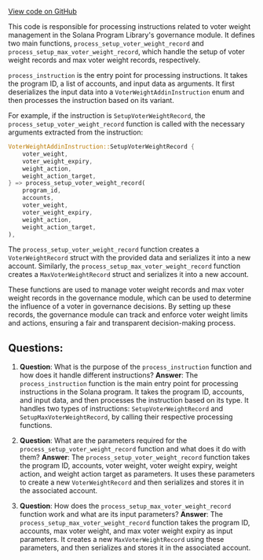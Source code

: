 [View code on GitHub](https://github.com/solana-labs/solana-program-library/governance/addin-mock/program/src/processor.rs)

This code is responsible for processing instructions related to voter weight management in the Solana Program Library's governance module. It defines two main functions, `process_setup_voter_weight_record` and `process_setup_max_voter_weight_record`, which handle the setup of voter weight records and max voter weight records, respectively.

`process_instruction` is the entry point for processing instructions. It takes the program ID, a list of accounts, and input data as arguments. It first deserializes the input data into a `VoterWeightAddinInstruction` enum and then processes the instruction based on its variant.

For example, if the instruction is `SetupVoterWeightRecord`, the `process_setup_voter_weight_record` function is called with the necessary arguments extracted from the instruction:

```rust
VoterWeightAddinInstruction::SetupVoterWeightRecord {
    voter_weight,
    voter_weight_expiry,
    weight_action,
    weight_action_target,
} => process_setup_voter_weight_record(
    program_id,
    accounts,
    voter_weight,
    voter_weight_expiry,
    weight_action,
    weight_action_target,
),
```

The `process_setup_voter_weight_record` function creates a `VoterWeightRecord` struct with the provided data and serializes it into a new account. Similarly, the `process_setup_max_voter_weight_record` function creates a `MaxVoterWeightRecord` struct and serializes it into a new account.

These functions are used to manage voter weight records and max voter weight records in the governance module, which can be used to determine the influence of a voter in governance decisions. By setting up these records, the governance module can track and enforce voter weight limits and actions, ensuring a fair and transparent decision-making process.
## Questions: 
 1. **Question**: What is the purpose of the `process_instruction` function and how does it handle different instructions?
   **Answer**: The `process_instruction` function is the main entry point for processing instructions in the Solana program. It takes the program ID, accounts, and input data, and then processes the instruction based on its type. It handles two types of instructions: `SetupVoterWeightRecord` and `SetupMaxVoterWeightRecord`, by calling their respective processing functions.

2. **Question**: What are the parameters required for the `process_setup_voter_weight_record` function and what does it do with them?
   **Answer**: The `process_setup_voter_weight_record` function takes the program ID, accounts, voter weight, voter weight expiry, weight action, and weight action target as parameters. It uses these parameters to create a new `VoterWeightRecord` and then serializes and stores it in the associated account.

3. **Question**: How does the `process_setup_max_voter_weight_record` function work and what are its input parameters?
   **Answer**: The `process_setup_max_voter_weight_record` function takes the program ID, accounts, max voter weight, and max voter weight expiry as input parameters. It creates a new `MaxVoterWeightRecord` using these parameters, and then serializes and stores it in the associated account.
